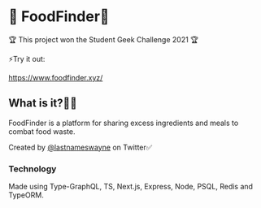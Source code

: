 # 🍎 FoodFinder🍎

🏆 This project won the Student Geek Challenge 2021 🏆

⚡️Try it out:

https://www.foodfinder.xyz/

## What is it?🤔🔗

FoodFinder is a platform for sharing excess ingredients and meals to combat food waste.

Created by <a href="https://www.twitter.com/lastnameswayne">@lastnameswayne</a> on Twitter✅

### Technology

Made using Type-GraphQL, TS, Next.js, Express, Node, PSQL, Redis and TypeORM.
